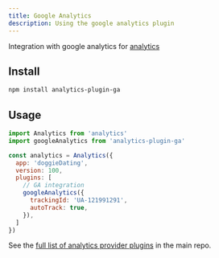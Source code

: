 ```yaml
---
title: Google Analytics
description: Using the google analytics plugin
---
```


Integration with google analytics for [analytics](https://www.npmjs.com/package/analytics)

## Install

```bash
npm install analytics-plugin-ga
```

## Usage

```js
import Analytics from 'analytics'
import googleAnalytics from 'analytics-plugin-ga'

const analytics = Analytics({
  app: 'doggieDating',
  version: 100,
  plugins: [
    // GA integration
    googleAnalytics({
      trackingId: 'UA-121991291',
      autoTrack: true,
    }),
  ]
})
```

See the [full list of analytics provider plugins](https://github.com/DavidWells/analytics#current-plugins) in the main repo.
